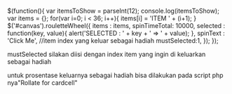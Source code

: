 $(function(){
	var itemsToShow = parseInt(12);
	console.log(itemsToShow);
	var items = {};
	for(var i=0; i < 36; i++){
		items[i] = 'ITEM ' + (i+1);
	}
  $('#canvas').rouletteWheel({
    items : items,
    spinTimeTotal: 10000,
    selected : function(key, value){
      alert('SELECTED : ' + key + ' => ' + value);
    },
    spinText : 'Click Me',
    //item index yang keluar sebagai hadiah
    mustSelected:1,
  });
});

mustSelected silakan diisi dengan index item yang ingin di keluarkan sebagai hadiah

untuk prosentase keluarnya sebagai hadiah bisa dilakukan pada script php nya"Rollate for cardcell" 
